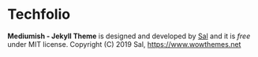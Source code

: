 # Techfolio

<!---
[Live Demo](https://wowthemesnet.github.io/mediumish-theme-jekyll/) &nbsp; | &nbsp; [Download](https://github.com/wowthemesnet/mediumish-theme-jekyll/archive/master.zip) &nbsp; | &nbsp; [Documentation](https://bootstrapstarter.com/bootstrap-templates/template-mediumish-bootstrap-jekyll/) &nbsp; | &nbsp; [Buy me a coffee](https://www.wowthemes.net/donate/)
![mediumish](assets/images/mediumish-jekyll-template.png)
-->




**Mediumish - Jekyll Theme** is designed and developed by [Sal](https://www.wowthemes.net) and it is *free* under MIT license. Copyright (C) 2019 Sal, https://www.wowthemes.net



